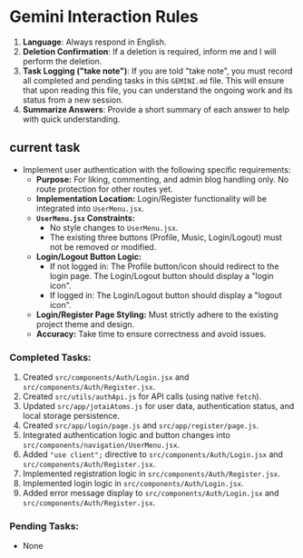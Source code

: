 # Gemini Interaction Rules

1.  **Language**: Always respond in English.
2.  **Deletion Confirmation**: If a deletion is required, inform me and I will perform the deletion.
3.  **Task Logging ("take note")**: If you are told "take note", you must record all completed and pending tasks in this `GEMINI.md` file. This will ensure that upon reading this file, you can understand the ongoing work and its status from a new session.
4.  **Summarize Answers**: Provide a short summary of each answer to help with quick understanding.

## current task
- Implement user authentication with the following specific requirements:
    - **Purpose:** For liking, commenting, and admin blog handling only. No route protection for other routes yet.
    - **Implementation Location:** Login/Register functionality will be integrated into `UserMenu.jsx`.
    - **`UserMenu.jsx` Constraints:**
        - No style changes to `UserMenu.jsx`.
        - The existing three buttons (Profile, Music, Login/Logout) must not be removed or modified.
    - **Login/Logout Button Logic:**
        - If not logged in: The Profile button/icon should redirect to the login page. The Login/Logout button should display a "login icon".
        - If logged in: The Login/Logout button should display a "logout icon".
    - **Login/Register Page Styling:** Must strictly adhere to the existing project theme and design.
    - **Accuracy:** Take time to ensure correctness and avoid issues.

### Completed Tasks:
1.  Created `src/components/Auth/Login.jsx` and `src/components/Auth/Register.jsx`.
2.  Created `src/utils/authApi.js` for API calls (using native `fetch`).
3.  Updated `src/app/jotaiAtoms.js` for user data, authentication status, and local storage persistence.
4.  Created `src/app/login/page.js` and `src/app/register/page.js`.
5.  Integrated authentication logic and button changes into `src/components/navigation/UserMenu.jsx`.
6.  Added `"use client";` directive to `src/components/Auth/Login.jsx` and `src/components/Auth/Register.jsx`.
7.  Implemented registration logic in `src/components/Auth/Register.jsx`.
8.  Implemented login logic in `src/components/Auth/Login.jsx`.
9.  Added error message display to `src/components/Auth/Login.jsx` and `src/components/Auth/Register.jsx`.

### Pending Tasks:
- None
